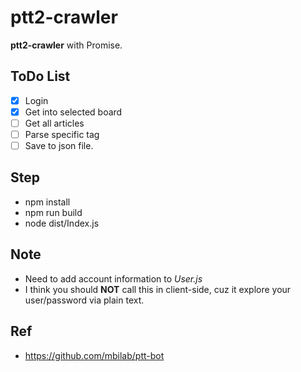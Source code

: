 # ptt2-crawler

**ptt2-crawler** with Promise.

## ToDo List
 - [x] Login 
 - [x] Get into selected board
 - [ ] Get all articles
 - [ ] Parse specific tag 
 - [ ] Save to json file.

## Step
 - npm install
 - npm run build
 - node dist/Index.js
 
## Note
 - Need to add account information to *User.js* 
 - I think you should **NOT** call this in client-side, cuz it explore your user/password via plain text.
 
## Ref
 - https://github.com/mbilab/ptt-bot
